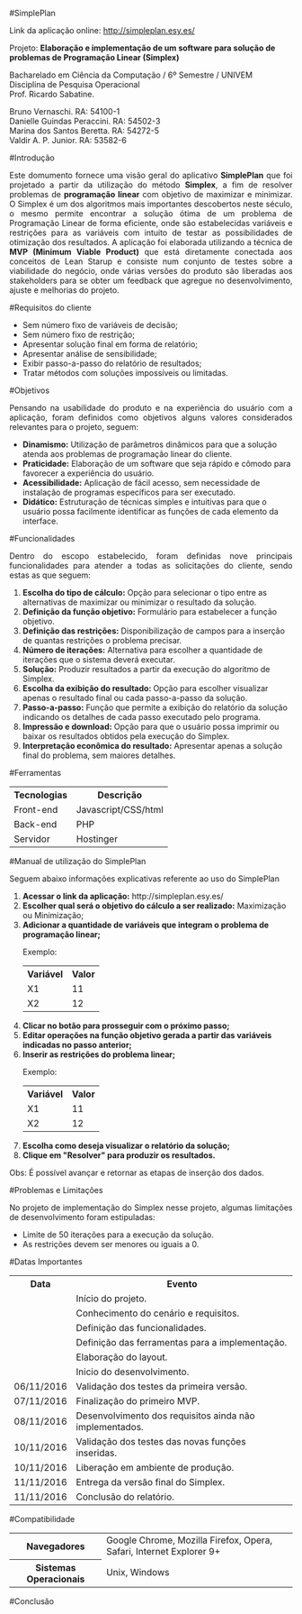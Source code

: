 #SimplePlan

Link da aplicação online: http://simpleplan.esy.es/ 

Projeto: <strong>Elaboração e implementação de um software para solução de problemas de Programação Linear (Simplex)</strong>

Bacharelado em Ciência da Computação / 6º Semestre / UNIVEM </br>
Disciplina de Pesquisa Operacional</br>
Prof. Ricardo Sabatine.

Bruno Vernaschi.                    RA: 54100-1<br/>
Danielle Guindas Peraccini.        	RA: 54502-3<br/>
Marina dos Santos Beretta.          RA: 54272-5<br/>
Valdir A. P. Junior.                RA: 53582-6<br/>

#Introdução
<p align="justify">Este domumento fornece uma visão geral do aplicativo <strong>SimplePlan</strong> que foi projetado a partir da utilização do método <strong>Simplex</strong>, a fim de resolver problemas de <strong>programação linear</strong> com objetivo de maximizar e minimizar.
O Simplex é um dos algoritmos mais importantes descobertos neste século, o mesmo permite encontrar a solução ótima de um problema de Programação Linear de forma eficiente, onde são estabelecidas variáveis e restrições para as variáveis com intuito de testar as possibilidades de otimização dos resultados.
A aplicação foi elaborada utilizando a técnica de <strong>MVP  (Minimum Viable Product)</strong> que está diretamente conectada aos conceitos de Lean Starup e consiste num conjunto de testes sobre a viabilidade do negócio, onde várias versões do produto são liberadas aos stakeholders para se obter um feedback que agregue no desenvolvimento, ajuste e melhorias do projeto.</p>


#Requisitos do cliente

<ul>
<li>Sem número fixo de variáveis de decisão;</li>
<li>Sem número fixo de restrição;</li>
<li>Apresentar solução final em forma de relatório;</li>
<li>Apresentar análise de sensibilidade;</li>
<li>Exibir passo-a-passo do relatório de resultados;</li>
<li>Tratar métodos com soluções impossíveis ou limitadas.</li>
</ul>


#Objetivos
<p align="justify">Pensando na usabilidade do produto e na experiência do usuário com a aplicação, foram definidos como objetivos alguns valores considerados relevantes para o projeto, seguem:</p>
<ul>
<li><strong>Dinamismo:</strong> Utilização de parâmetros dinâmicos para que a solução atenda aos problemas de programação linear do cliente.</li>
<li><strong>Praticidade:</strong > Elaboração de um software que seja rápido e cômodo para favorecer a experiência do usuário. </li>
<li><strong>Acessibilidade:</strong> Aplicação de fácil acesso, sem necessidade de instalação de programas específicos para ser executado.</li>
<li><strong>Didático:</strong> Estruturação de técnicas simples e intuitivas para que o usuário possa facilmente identificar as funções de cada elemento da interface. </li>
</ul>

#Funcionalidades
<p align="justify">Dentro do escopo estabelecido, foram definidas nove principais funcionalidades para atender a todas as solicitações do cliente, sendo estas as que seguem:</p>
<ol>
<li><strong>Escolha do tipo de cálculo:</strong> Opção para selecionar o tipo entre as alternativas de maximizar ou minimizar o resultado da solução.</li>
<li><strong>Definição da função objetivo:</strong> Formulário para estabelecer a função objetivo.</li>
<li><strong>Definição das restrições:</strong> Disponibilização de campos para a inserção de quantas restrições o problema precisar.</li>
<li><strong>Número de iterações:</strong> Alternativa para escolher a quantidade de iterações que o sistema deverá executar.</li>
<li><strong>Solução:</strong> Produzir resultados a partir da execução do algoritmo de Simplex. </li>
<li><strong>Escolha da exibição do resultado: </strong> Opção para escolher visualizar apenas o resultado final ou cada passo-a-passo da solução.</li>
<li><strong>Passo-a-passo:</strong> Função que permite a exibição do relatório da solução indicando os detalhes de cada passo executado pelo programa.</li>
<li><strong>Impressão e download:</strong> Opção para que o usuário possa imprimir ou baixar os resultados obtidos pela execução do Simplex.</li>
<li><strong>Interpretação econômica do resultado:</strong> Apresentar apenas a solução final do problema, sem maiores detalhes.</li>
</ol>

#Ferramentas
<table>
  <tr>
    <th>Tecnologias</th>
    <th>Descrição</th>
     </tr>
  <tr>
  <td>Front-end</td>
  <td>Javascript/CSS/html</td>
  </tr>
 <tr>
  <td>Back-end</td>
  <td>PHP</td>
  </tr>
 <tr>
  <td>Servidor</td>
  <td>Hostinger</td>
  </tr>

</table>

#Manual de utilização do SimplePlan

<p>Seguem abaixo informações explicativas referente ao uso do SimplePlan</p>

<ol>
<li><strong>Acessar o link da aplicação:</strong> http://simpleplan.esy.es/</li>
<li><strong>Escolher qual será o objetivo do cálculo a ser realizado:</strong> Maximização ou Minimização;</li>
<li><strong>Adicionar a quantidade de variáveis que integram o problema de programação linear;</strong> 
  <p>Exemplo:</p>
  <table>
  <tr>
    <th>Variável</th>
    <th>Valor</th>
     </tr>
  <tr>
  <td>X1</td>
  <td>11</td>
  </tr>
 <tr>
  <td>X2</td>
  <td>12</td>
  </tr>
</table>

</li>
<li><strong>Clicar no botão para prosseguir com o próximo passo;</strong></li>
<li><strong>Editar operações na função objetivo gerada a partir das variáveis indicadas no passo anterior;</strong></li>
<li><strong>Inserir as restrições do problema linear;</strong> 
  <p>Exemplo:</p>
  <table>
  <tr>
    <th>Variável</th>
    <th>Valor</th>
     </tr>
  <tr>
  <td>X1</td>
  <td>11</td>
  </tr>
 <tr>
  <td>X2</td>
  <td>12</td>
  </tr>
</table>

</li>

<li><strong>Escolha como deseja visualizar o relatório da solução;</strong></li>

<li><strong>Clique em "Resolver" para produzir os resultados.</strong></li>
</ol>
<p>Obs: É possível avançar e retornar as etapas de inserção dos dados.</p>

#Problemas e Limitações
<p align="justify">No projeto de implementação do Simplex nesse projeto, algumas limitações de desenvolvimento foram estipuladas: </p>
<ul>
<li>Limite de 50 iterações para a execução da solução.</li>
<li>As restrições devem ser menores ou iguais a 0. </li>
</ul>

#Datas Importantes 

<table>
  <tr>
    <th>Data</th>
    <th>Evento</th>
      </tr>
  <tr>
    <td></td>
    <td>Início do projeto.</td>   
  </tr>
  <tr>
    <td></td>
    <td>Conhecimento do cenário e requisitos.</td>   
  </tr>
  <tr>
    <td></td>
    <td>Definição das funcionalidades.</td>   
  </tr>
  <tr>
    <td></td>
    <td>Definição das ferramentas para a implementação.</td>   
  </tr>
  <tr>
    <td></td>
    <td>Elaboração do layout.</td>   
  </tr>
  <tr>
    <td></td>
    <td>Inicio do desenvolvimento.</td>   
  </tr>
  <tr>
    <td>06/11/2016</td>
    <td>Validação dos testes da primeira versão.</td>   
  </tr>
  <tr>
    <td>07/11/2016</td>
    <td>Finalização do primeiro MVP.</td>   
  </tr> 
  <tr>
    <td>08/11/2016</td>
    <td>Desenvolvimento  dos requisitos ainda não implementados. </td>   
  </tr> 
  <tr>
    <td>10/11/2016</td>
    <td>Validação dos testes das novas funções inseridas.</td>   
  </tr>  
  <tr>
    <td>10/11/2016</td>
    <td>Liberação em ambiente de produção.</td>   
  </tr> 
  <tr>
    <td>11/11/2016</td>
    <td>Entrega da versão final do Simplex.</td>   
  </tr>
    <tr>
    <td>11/11/2016</td>
    <td>Conclusão do relatório.</td>   
  </tr>
</table>

#Compatibilidade
<table>
  <tr>
    <th>Navegadores</th>
    <td>Google Chrome, Mozilla Firefox, Opera, Safari, Internet Explorer 9+</td>
    </tr>
  <tr>
  <th>Sistemas Operacionais</th>
  <td>Unix, Windows</td>
  </tr>
</table>

#Conclusão


